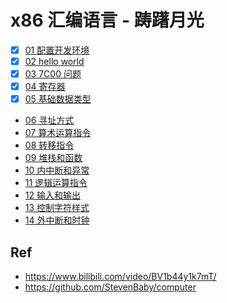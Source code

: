 # x86 汇编语言 - 踌躇月光

* [x] [01 配置开发环境](./01)
* [x] [02 hello world](./02)
* [x] [03 7C00 问题](./03)
* [x] [04 寄存器](./04)
* [x] [05 基础数据类型](./05)
* [06 寻址方式](./06)
* [07 算术运算指令](./07)
* [08 转移指令](./08)
* [09 堆栈和函数](./09)
* [10 内中断和异常](./10)
* [11 逻辑运算指令](./11)
* [12 输入和输出](./12)
* [13 控制字符样式](./13)
* [14 外中断和时钟](./14)

## Ref

* <https://www.bilibili.com/video/BV1b44y1k7mT/>
* <https://github.com/StevenBaby/computer>